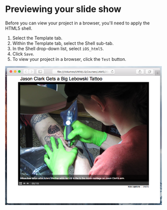 # Previewing your slide show

Before you can view your project in a browser, you'll need to apply the HTML5 shell.

1. Select the Template tab. 
2. Within the Template tab, select the Shell sub-tab.
3. In the Shell drop-down list, select `iOS_html5`.
4. Click `Save`.
5. To view your project in a browser, click the `Test` button.

![](/assets/soundslides-previewing-in-browser.png)

